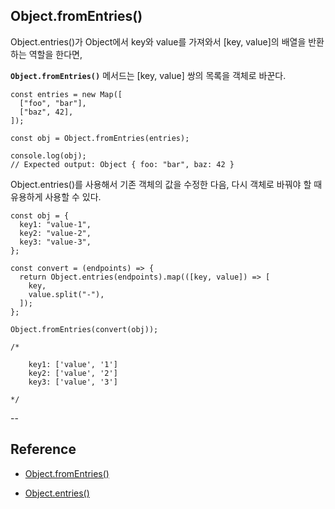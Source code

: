 ## Object.fromEntries()

Object.entries()가 Object에서 key와 value를 가져와서 [key, value]의 배열을 반환하는 역할을 한다면,

**`Object.fromEntries()`** 메서드는 [key, value] 쌍의 목록을 객체로 바꾼다.

```tsx
const entries = new Map([
  ["foo", "bar"],
  ["baz", 42],
]);

const obj = Object.fromEntries(entries);

console.log(obj);
// Expected output: Object { foo: "bar", baz: 42 }
```

Object.entries()를 사용해서 기존 객체의 값을 수정한 다음, 다시 객체로 바꿔야 할 때 유용하게 사용할 수 있다.

```tsx
const obj = {
  key1: "value-1",
  key2: "value-2",
  key3: "value-3",
};

const convert = (endpoints) => {
  return Object.entries(endpoints).map(([key, value]) => [
    key,
    value.split("-"),
  ]);
};

Object.fromEntries(convert(obj));

/*

	key1: ['value', '1']
	key2: ['value', '2']
	key3: ['value', '3']

*/
```

--

## Reference

- [Object.fromEntries()](https://developer.mozilla.org/ko/docs/Web/JavaScript/Reference/Global_Objects/Object/fromEntries)

- [Object.entries()](https://developer.mozilla.org/ko/docs/Web/JavaScript/Reference/Global_Objects/Object/entries)
